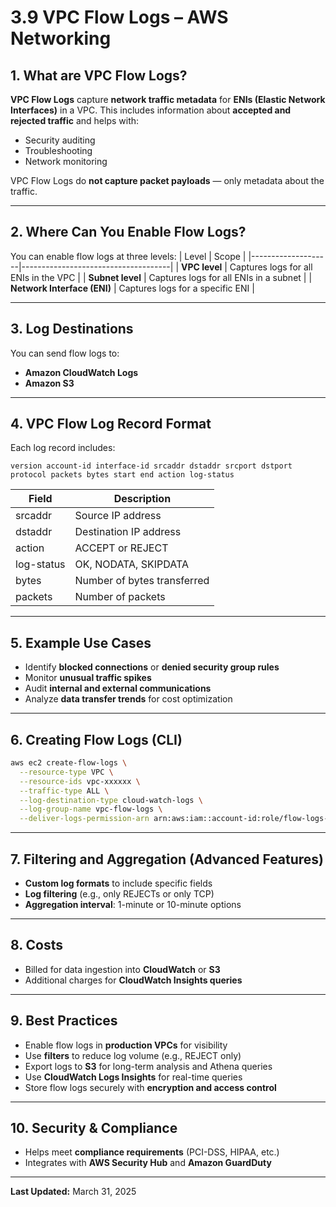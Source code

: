 
# 3.9 VPC Flow Logs – AWS Networking

## 1. What are VPC Flow Logs?

**VPC Flow Logs** capture **network traffic metadata** for **ENIs (Elastic Network Interfaces)** in a VPC. This includes information about **accepted and rejected traffic** and helps with:
- Security auditing
- Troubleshooting
- Network monitoring

VPC Flow Logs do **not capture packet payloads** — only metadata about the traffic.

---

## 2. Where Can You Enable Flow Logs?

You can enable flow logs at three levels:
| Level              | Scope                              |
|--------------------|-------------------------------------|
| **VPC level**      | Captures logs for all ENIs in the VPC |
| **Subnet level**   | Captures logs for all ENIs in a subnet |
| **Network Interface (ENI)** | Captures logs for a specific ENI  |

---

## 3. Log Destinations

You can send flow logs to:
- **Amazon CloudWatch Logs**
- **Amazon S3**

---

## 4. VPC Flow Log Record Format

Each log record includes:
```
version account-id interface-id srcaddr dstaddr srcport dstport protocol packets bytes start end action log-status
```

| Field         | Description                                  |
|---------------|----------------------------------------------|
| srcaddr       | Source IP address                            |
| dstaddr       | Destination IP address                       |
| action        | ACCEPT or REJECT                             |
| log-status    | OK, NODATA, SKIPDATA                         |
| bytes         | Number of bytes transferred                  |
| packets       | Number of packets                            |

---

## 5. Example Use Cases

- Identify **blocked connections** or **denied security group rules**
- Monitor **unusual traffic spikes**
- Audit **internal and external communications**
- Analyze **data transfer trends** for cost optimization

---

## 6. Creating Flow Logs (CLI)

```bash
aws ec2 create-flow-logs \
  --resource-type VPC \
  --resource-ids vpc-xxxxxx \
  --traffic-type ALL \
  --log-destination-type cloud-watch-logs \
  --log-group-name vpc-flow-logs \
  --deliver-logs-permission-arn arn:aws:iam::account-id:role/flow-logs-role
```

---

## 7. Filtering and Aggregation (Advanced Features)

- **Custom log formats** to include specific fields
- **Log filtering** (e.g., only REJECTs or only TCP)
- **Aggregation interval**: 1-minute or 10-minute options

---

## 8. Costs

- Billed for data ingestion into **CloudWatch** or **S3**
- Additional charges for **CloudWatch Insights queries**

---

## 9. Best Practices

- Enable flow logs in **production VPCs** for visibility
- Use **filters** to reduce log volume (e.g., REJECT only)
- Export logs to **S3** for long-term analysis and Athena queries
- Use **CloudWatch Logs Insights** for real-time queries
- Store flow logs securely with **encryption and access control**

---

## 10. Security & Compliance

- Helps meet **compliance requirements** (PCI-DSS, HIPAA, etc.)
- Integrates with **AWS Security Hub** and **Amazon GuardDuty**

---

**Last Updated:** March 31, 2025
